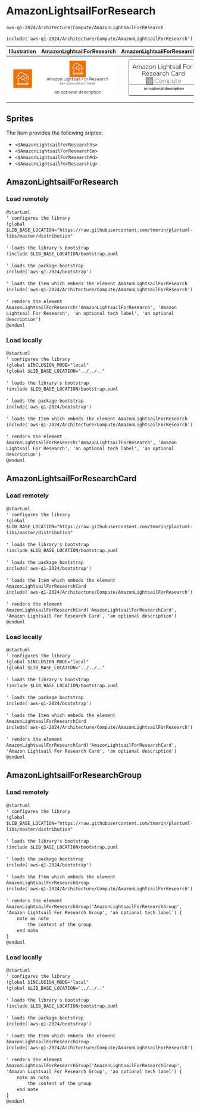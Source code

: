 # AmazonLightsailForResearch


```text
aws-q1-2024/Architecture/Compute/AmazonLightsailForResearch
```

```text
include('aws-q1-2024/Architecture/Compute/AmazonLightsailForResearch')
```



| Illustration | AmazonLightsailForResearch | AmazonLightsailForResearchCard | AmazonLightsailForResearchGroup |
| :---: | :---: | :---: | :---: |
| ![illustration for Illustration](../../../aws-q1-2024/Architecture/Compute/AmazonLightsailForResearch.png) | ![illustration for AmazonLightsailForResearch](../../../aws-q1-2024/Architecture/Compute/AmazonLightsailForResearch.Local.png) | ![illustration for AmazonLightsailForResearchCard](../../../aws-q1-2024/Architecture/Compute/AmazonLightsailForResearchCard.Local.png) | ![illustration for AmazonLightsailForResearchGroup](../../../aws-q1-2024/Architecture/Compute/AmazonLightsailForResearchGroup.Local.png) |



## Sprites
The item provides the following sriptes:

- `<$AmazonLightsailForResearchXs>`
- `<$AmazonLightsailForResearchSm>`
- `<$AmazonLightsailForResearchMd>`
- `<$AmazonLightsailForResearchLg>`





## AmazonLightsailForResearch

### Load remotely
```plantuml
@startuml
' configures the library
!global $LIB_BASE_LOCATION="https://raw.githubusercontent.com/tmorin/plantuml-libs/master/distribution"

' loads the library's bootstrap
!include $LIB_BASE_LOCATION/bootstrap.puml

' loads the package bootstrap
include('aws-q1-2024/bootstrap')

' loads the Item which embeds the element AmazonLightsailForResearch
include('aws-q1-2024/Architecture/Compute/AmazonLightsailForResearch')

' renders the element
AmazonLightsailForResearch('AmazonLightsailForResearch', 'Amazon Lightsail For Research', 'an optional tech label', 'an optional description')
@enduml
```

### Load locally
```plantuml
@startuml
' configures the library
!global $INCLUSION_MODE="local"
!global $LIB_BASE_LOCATION="../../.."

' loads the library's bootstrap
!include $LIB_BASE_LOCATION/bootstrap.puml

' loads the package bootstrap
include('aws-q1-2024/bootstrap')

' loads the Item which embeds the element AmazonLightsailForResearch
include('aws-q1-2024/Architecture/Compute/AmazonLightsailForResearch')

' renders the element
AmazonLightsailForResearch('AmazonLightsailForResearch', 'Amazon Lightsail For Research', 'an optional tech label', 'an optional description')
@enduml
```

## AmazonLightsailForResearchCard

### Load remotely
```plantuml
@startuml
' configures the library
!global $LIB_BASE_LOCATION="https://raw.githubusercontent.com/tmorin/plantuml-libs/master/distribution"

' loads the library's bootstrap
!include $LIB_BASE_LOCATION/bootstrap.puml

' loads the package bootstrap
include('aws-q1-2024/bootstrap')

' loads the Item which embeds the element AmazonLightsailForResearchCard
include('aws-q1-2024/Architecture/Compute/AmazonLightsailForResearch')

' renders the element
AmazonLightsailForResearchCard('AmazonLightsailForResearchCard', 'Amazon Lightsail For Research Card', 'an optional description')
@enduml
```

### Load locally
```plantuml
@startuml
' configures the library
!global $INCLUSION_MODE="local"
!global $LIB_BASE_LOCATION="../../.."

' loads the library's bootstrap
!include $LIB_BASE_LOCATION/bootstrap.puml

' loads the package bootstrap
include('aws-q1-2024/bootstrap')

' loads the Item which embeds the element AmazonLightsailForResearchCard
include('aws-q1-2024/Architecture/Compute/AmazonLightsailForResearch')

' renders the element
AmazonLightsailForResearchCard('AmazonLightsailForResearchCard', 'Amazon Lightsail For Research Card', 'an optional description')
@enduml
```

## AmazonLightsailForResearchGroup

### Load remotely
```plantuml
@startuml
' configures the library
!global $LIB_BASE_LOCATION="https://raw.githubusercontent.com/tmorin/plantuml-libs/master/distribution"

' loads the library's bootstrap
!include $LIB_BASE_LOCATION/bootstrap.puml

' loads the package bootstrap
include('aws-q1-2024/bootstrap')

' loads the Item which embeds the element AmazonLightsailForResearchGroup
include('aws-q1-2024/Architecture/Compute/AmazonLightsailForResearch')

' renders the element
AmazonLightsailForResearchGroup('AmazonLightsailForResearchGroup', 'Amazon Lightsail For Research Group', 'an optional tech label') {
    note as note
        the content of the group
    end note
}
@enduml
```

### Load locally
```plantuml
@startuml
' configures the library
!global $INCLUSION_MODE="local"
!global $LIB_BASE_LOCATION="../../.."

' loads the library's bootstrap
!include $LIB_BASE_LOCATION/bootstrap.puml

' loads the package bootstrap
include('aws-q1-2024/bootstrap')

' loads the Item which embeds the element AmazonLightsailForResearchGroup
include('aws-q1-2024/Architecture/Compute/AmazonLightsailForResearch')

' renders the element
AmazonLightsailForResearchGroup('AmazonLightsailForResearchGroup', 'Amazon Lightsail For Research Group', 'an optional tech label') {
    note as note
        the content of the group
    end note
}
@enduml
```

